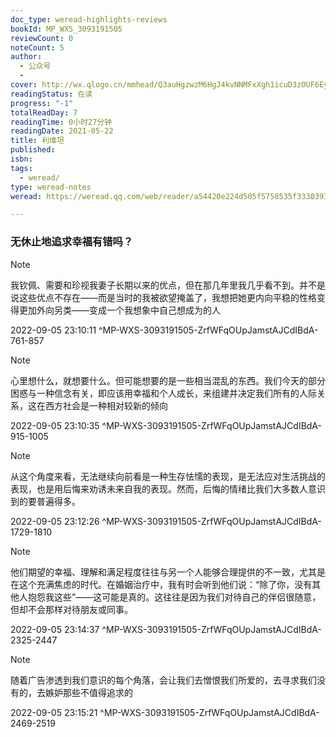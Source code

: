 ```yaml
---
doc_type: weread-highlights-reviews
bookId: MP_WXS_3093191505
reviewCount: 0
noteCount: 5
author:
  - 公众号
  - 
cover: http://wx.qlogo.cn/mmhead/Q3auHgzwzM6HgJ4kvNNMFxXgh1icuD3zOUF6EyyBDqFrSpaJiczJawTA/0
readingStatus: 在读
progress: "-1"
totalReadDay: 7
readingTime: 0小时27分钟
readingDate: 2021-05-22
title: 利维坦
published: 
isbn: 
tags:
  - weread/
type: weread-notes
weread: https://weread.qq.com/web/reader/a54420e224d505f5758535f333039333139313530358c8

---
```



### 无休止地追求幸福有错吗？

> [!NOTE] 
> 我钦佩、需要和珍视我妻子长期以来的优点，但在那几年里我几乎看不到。并不是说这些优点不存在——而是当时的我被欲望掩盖了，我想把她更内向平稳的性格变得更加外向另类——变成一个我想象中自己想成为的人
> 
> 2022-09-05 23:10:11 ^MP-WXS-3093191505-ZrfWFqOUpJamstAJCdIBdA-761-857

> [!NOTE] 
> 心里想什么，就想要什么。但可能想要的是一些相当混乱的东西。我们今天的部分困惑与一种信念有关，即应该用幸福和个人成长，来组建并决定我们所有的人际关系，这在西方社会是一种相对较新的倾向
> 
> 2022-09-05 23:10:35 ^MP-WXS-3093191505-ZrfWFqOUpJamstAJCdIBdA-915-1005

> [!NOTE] 
> 从这个角度来看，无法继续向前看是一种生存怯懦的表现，是无法应对生活挑战的表现，也是用后悔来劝诱未来自我的表现。然而，后悔的情绪比我们大多数人意识到的要普遍得多。
> 
> 2022-09-05 23:12:26 ^MP-WXS-3093191505-ZrfWFqOUpJamstAJCdIBdA-1729-1810

> [!NOTE] 
> 他们期望的幸福、理解和满足程度往往与另一个人能够合理提供的不一致，尤其是在这个充满焦虑的时代。在婚姻治疗中，我有时会听到他们说：“除了你，没有其他人抱怨我这些”——这可能是真的。这往往是因为我们对待自己的伴侣很随意，但却不会那样对待朋友或同事。
> 
> 2022-09-05 23:14:37 ^MP-WXS-3093191505-ZrfWFqOUpJamstAJCdIBdA-2325-2447

> [!NOTE] 
> 随着广告渗透到我们意识的每个角落，会让我们去憎恨我们所爱的，去寻求我们没有的，去嫉妒那些不值得追求的
> 
> 2022-09-05 23:15:21 ^MP-WXS-3093191505-ZrfWFqOUpJamstAJCdIBdA-2469-2519

